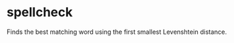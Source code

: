 spellcheck
==============

Finds the best matching word using the first smallest Levenshtein distance.
